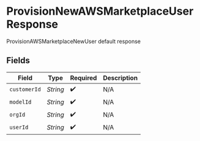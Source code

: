 # ProvisionNewAWSMarketplaceUserResponse

ProvisionAWSMarketplaceNewUser default response


## Fields

| Field              | Type               | Required           | Description        |
| ------------------ | ------------------ | ------------------ | ------------------ |
| `customerId`       | *String*           | :heavy_check_mark: | N/A                |
| `modelId`          | *String*           | :heavy_check_mark: | N/A                |
| `orgId`            | *String*           | :heavy_check_mark: | N/A                |
| `userId`           | *String*           | :heavy_check_mark: | N/A                |